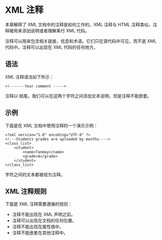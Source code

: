 # XML 注释

本章解释了 XML 文档中的注释是如何工作的。XML 注释与 HTML 注释类似。注释被用来添加说明或者理解某行 XML 代码。

注释可以用来包含相关链接，信息和术语。它们只在源代码中可见，而不是 XML 代码中。注释可以出现在 XML 代码的任何地方。

## 语法

XML 注释语法如下所示：

```
<!-------Your comment ----->
```

注释以 <!-- 开始，以 --> 结尾。我们可以在这两个字符之间添加文本说明。但是注释不能嵌套。

## 示例

下面是在 XML 文档中使用注释的一个演示示例：

```
<?xml version="1.0" encoding="UTF-8" ?>
<!---Students grades are uploaded by months---->
<class_list>
	<student>
		<name>Tanmay</name>
		<grade>A</grade>
	</student>
</class_list>
```

<!-- 和 --> 字符之间的文本都被视为注释。

## XML 注释规则

下面是 XML 注释需要遵循的规则：

- 注释不能出现在 XML 声明之前。
- 注释可以出现在文档的任何位置。
- 注释不能出现在属性值中。
- 注释不能嵌套在其他注释中。
